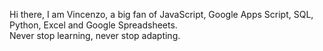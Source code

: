 Hi there, I am Vincenzo, a big fan of JavaScript, Google Apps Script, SQL, Python, Excel and Google Spreadsheets. <br>
Never stop learning, never stop adapting.
